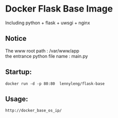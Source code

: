 # Docker Flask Base Image
Including python + flask + uwsgi + nginx


## Notice

The www root path : /var/www/app <br>
the entrance python file name : main.py

## Startup:
```
docker run -d -p 80:80  lennyleng/flask-base
```
## Usage:
```
http://docker_base_os_ip/
```
